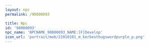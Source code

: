```yaml
---
layout: npc
permalink: /90000093

title: Npc
id: '90000093'
npc_name: 'NPCNAME_90000093_NAME:[F]Develop'
icon_url: 'portrait/mob/21010101_m_kerbesthugswordpurple_p.png'
---
```

